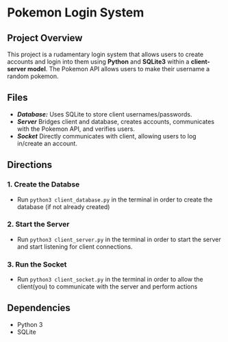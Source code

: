 # Pokemon Login System
## Project Overview
This project is a rudamentary login system that allows users to create accounts and login into them using **Python** and **SQLite3** within a **client-server model**. The Pokemon API allows users to make their username a random pokemon.

## Files
- ***Database:*** Uses SQLite to store client usernames/passwords.
- ***Server*** Bridges client and database, creates accounts, communicates with the Pokemon API, and verifies users.
- ***Socket*** Directly communicates with client, allowing users to log in/create an account.

## Directions
### 1. Create the Databse
- Run `python3 client_database.py` in the terminal in order to create the database (if not already created)
### 2. Start the Server
- Run `python3 client_server.py` in the terminal in order to start the server and start listening for client connections.
### 3. Run the Socket
- Run `python3 client_socket.py` in the terminal in order to allow the client(you) to communicate with the server and perform actions

## Dependencies
- Python 3
- SQLite